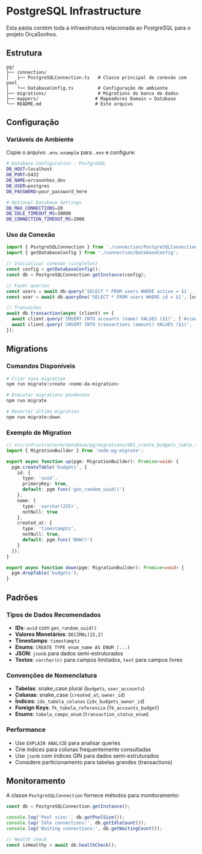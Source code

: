 # PostgreSQL Infrastructure

Esta pasta contém toda a infraestrutura relacionada ao PostgreSQL para o projeto OrçaSonhos.

## Estrutura

```
pg/
├── connection/
│   ├── PostgreSQLConnection.ts   # Classe principal de conexão com pool
│   └── DatabaseConfig.ts         # Configuração de ambiente
├── migrations/                   # Migrations do banco de dados
├── mappers/                     # Mapeadores Domain ↔ Database
└── README.md                    # Este arquivo
```

## Configuração

### Variáveis de Ambiente

Copie o arquivo `.env.example` para `.env` e configure:

```bash
# Database Configuration - PostgreSQL
DB_HOST=localhost
DB_PORT=5432
DB_NAME=orcasonhos_dev
DB_USER=postgres
DB_PASSWORD=your_password_here

# Optional Database Settings
DB_MAX_CONNECTIONS=20
DB_IDLE_TIMEOUT_MS=30000
DB_CONNECTION_TIMEOUT_MS=2000
```

### Uso da Conexão

```typescript
import { PostgreSQLConnection } from './connection/PostgreSQLConnection';
import { getDatabaseConfig } from './connection/DatabaseConfig';

// Inicializar conexão (singleton)
const config = getDatabaseConfig();
const db = PostgreSQLConnection.getInstance(config);

// Fazer queries
const users = await db.query('SELECT * FROM users WHERE active = $1', [true]);
const user = await db.queryOne('SELECT * FROM users WHERE id = $1', [userId]);

// Transações
await db.transaction(async (client) => {
  await client.query('INSERT INTO accounts (name) VALUES ($1)', ['Account 1']);
  await client.query('INSERT INTO transactions (amount) VALUES ($1)', [100]);
});
```

## Migrations

### Comandos Disponíveis

```bash
# Criar nova migration
npm run migrate:create <nome-da-migration>

# Executar migrations pendentes
npm run migrate

# Reverter última migration
npm run migrate:down
```

### Exemplo de Migration

```typescript
// src/infrastructure/database/pg/migrations/001_create_budgets_table.ts
import { MigrationBuilder } from 'node-pg-migrate';

export async function up(pgm: MigrationBuilder): Promise<void> {
  pgm.createTable('budgets', {
    id: {
      type: 'uuid',
      primaryKey: true,
      default: pgm.func('gen_random_uuid()')
    },
    name: {
      type: 'varchar(255)',
      notNull: true
    },
    created_at: {
      type: 'timestamptz',
      notNull: true,
      default: pgm.func('NOW()')
    }
  });
}

export async function down(pgm: MigrationBuilder): Promise<void> {
  pgm.dropTable('budgets');
}
```

## Padrões

### Tipos de Dados Recomendados

- **IDs**: `uuid` com `gen_random_uuid()`
- **Valores Monetários**: `DECIMAL(15,2)`
- **Timestamps**: `timestamptz`
- **Enums**: `CREATE TYPE enum_name AS ENUM (...)`
- **JSON**: `jsonb` para dados semi-estruturados
- **Textos**: `varchar(n)` para campos limitados, `text` para campos livres

### Convenções de Nomenclatura

- **Tabelas**: snake_case plural (`budgets`, `user_accounts`)
- **Colunas**: snake_case (`created_at`, `owner_id`)
- **Índices**: `idx_tabela_colunas` (`idx_budgets_owner_id`)
- **Foreign Keys**: `fk_tabela_referencia` (`fk_accounts_budget`)
- **Enums**: `tabela_campo_enum` (`transaction_status_enum`)

### Performance

- Use `EXPLAIN ANALYZE` para analisar queries
- Crie índices para colunas frequentemente consultadas
- Use `jsonb` com índices GIN para dados semi-estruturados
- Considere particionamento para tabelas grandes (transactions)

## Monitoramento

A classe `PostgreSQLConnection` fornece métodos para monitoramento:

```typescript
const db = PostgreSQLConnection.getInstance();

console.log('Pool size:', db.getPoolSize());
console.log('Idle connections:', db.getIdleCount()); 
console.log('Waiting connections:', db.getWaitingCount());

// Health check
const isHealthy = await db.healthCheck();
```
